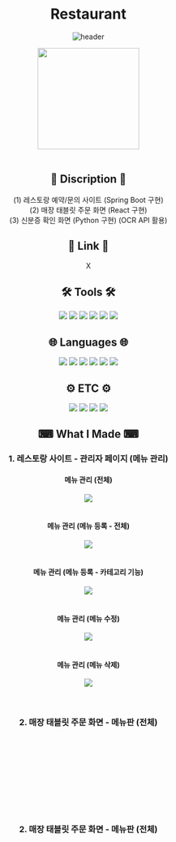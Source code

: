 <div align="center">

# Restaurant

![header](https://capsule-render.vercel.app/api?type=waving&color=76D1FA&height=300&section=header&text=강남그린아카데미%203차%20프로젝트%20(레스토랑)&fontSize=30&fontColor=FFFFFF)

<img src="https://user-images.githubusercontent.com/116334811/229307210-7612e51a-9013-43fc-8e20-0ae353e1b28d.jpg" height="200">


</div>
<br>
<div align="center">

## 📄 Discription 📄
(1) 레스토랑 예약/문의 사이트 (Spring Boot 구현)
<br>
(2) 매장 태블릿 주문 화면 (React 구현)
<br>
(3) 신분증 확인 화면 (Python 구현) (OCR API 활용)
<br>

## 🔗 Link 🔗
X
<br>

## 🛠 Tools 🛠
<img src="https://img.shields.io/badge/Spring-6DB33F?style=flat&logo=spring&logoColor=white">
<img src="https://img.shields.io/badge/Spring Boot-6DB33F?style=flat&logo=springboot&logoColor=white">
<img src="https://img.shields.io/badge/Node.js-339933?style=flat&logo=node.js&logoColor=white">
<img src="https://img.shields.io/badge/Visual Studio Code-007ACC?style=flat&logo=visualstudiocode&logoColor=white">
<img src="https://img.shields.io/badge/Apache Tomcat-F8DC75?style=flat&logo=apachetomcat&logoColor=black">
<img src="https://img.shields.io/badge/Oracle-F80000?style=flat&logo=oracle&logoColor=white">
<br>

## 🌐 Languages 🌐
<img src="https://img.shields.io/badge/JAVA-007396?style=flat&logo=openjdk&logoColor=white">
<img src="https://img.shields.io/badge/Python-3776AB?style=flat&logo=python&logoColor=white">
<img src="https://img.shields.io/badge/JQUERY-0769AD?style=flat&logo=jquery&logoColor=white">
<img src="https://img.shields.io/badge/CSS3-1572B6?style=flat&logo=css3&logoColor=white">
<img src="https://img.shields.io/badge/JavaScript-F7DF1E?style=flat&logo=javascript&logoColor=black">
<img src="https://img.shields.io/badge/HTML5-E34F26?style=flat&logo=html5&logoColor=white">
<br>

## ⚙ ETC ⚙
<img src="https://img.shields.io/badge/JPA-6DB33F?style=flat&logo=jpa&logoColor=white">
<img src="https://img.shields.io/badge/Bootstrap-7952B3?style=flat&logo=bootstrap&logoColor=white">
<img src="https://img.shields.io/badge/GitHub-181717?style=flat&logo=github&logoColor=white">
<img src="https://img.shields.io/badge/Git-F05032?style=flat&logo=git&logoColor=white">

<br>

## ⌨ What I Made ⌨
<h3>1. 레스토랑 사이트 - 관리자 페이지 (메뉴 관리)</h3>
<h4>메뉴 관리 (전체)</h4>
<img src="https://user-images.githubusercontent.com/116334811/230699897-f02c1867-3b2f-4036-9043-8f4c8660f657.png">
<br><br>
<h4>메뉴 관리 (메뉴 등록 - 전체)</h4>
<img src="https://user-images.githubusercontent.com/116334811/230702488-8c4e9919-bd29-4bc3-b860-e8642ddd5ec3.png">
<br><br>
<h4>메뉴 관리 (메뉴 등록 - 카테고리 기능)</h4>
<img src="https://user-images.githubusercontent.com/116334811/230702481-5c19001e-e77b-4765-9709-8d55bd8d773f.png">
<br><br>
<h4>메뉴 관리 (메뉴 수정)</h4>
<img src="https://user-images.githubusercontent.com/116334811/230702483-1c472c1d-04bd-41c3-a26c-68b0c07774e6.png">
<br><br>
<h4>메뉴 관리 (메뉴 삭제)</h4>
<img src="https://user-images.githubusercontent.com/116334811/230702486-57b642d3-6f48-4455-af24-ccac15ed67d0.png">
<br><br>

<br>

<h3>2. 매장 태블릿 주문 화면 - 메뉴판 (전체)</h3>
<h4></h4>
<img src="">
<br><br>
<h4></h4>
<img src="">
<br><br>
<h4></h4>
<img src="">
<br><br>
<h4></h4>
<img src="">
<br><br>

<br>

<h3>2. 매장 태블릿 주문 화면 - 메뉴판 (전체)</h3>
<h4></h4>
<img src="">
<br><br>
<h4></h4>
<img src="">
<br><br>

</div>